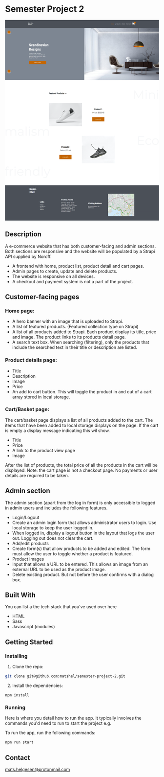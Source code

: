 # Semester Project 2

![image](https://github.com/matshel/semester-project-2/blob/main/images/semester-project-2.PNG)

## Description

A e-commerce website that has both customer-facing and admin sections. Both sections are responsive and the website will be populated by a Strapi API supplied by Noroff.

- A frontend with home, product list, product detail and cart pages.
- Admin pages to create, update and delete products.
- The website is responsive on all devices.
- A checkout and payment system is not a part of the project.

## Customer-facing pages

### Home page:

- A hero banner with an image that is uploaded to Strapi.
- A list of featured products. (Featured collection type on Strapi)
- A list of all products added to Strapi. Each product display its title, price and image. The product links to its products detail page.
- A search text box. When searching (filtering), only the products that include the searched text in their title or description are listed.

### Product details page:

- Title
- Description
- Image
- Price
- An add to cart button. This will toggle the product in and out of a cart array stored in local storage.

### Cart/Basket page:

The cart/basket page displays a list of all products added to the cart. The items that have been added to local storage displays on the page. If the cart is empty a display message indicating this wil show.

- Title
- Price
- A link to the product view page
- Image

After the list of products, the total price of all the products in the cart will be displayed.
Note: the cart page is not a checkout page. No payments or user details are required to be taken.

## Admin section

The admin section (apart from the log in form) is only accessible to logged in admin users and includes the following features.

- Login/Logout
- Create an admin login form that allows administrator users to login. Use local storage to keep the user logged in.
- When logged in, display a logout button in the layout that logs the user out. Logging out does not clear the cart.
- Add/edit products
- Create form(s) that allow products to be added and edited. The form must allow the user to toggle whether a product is featured.
- Product images
- Input that allows a URL to be entered. This allows an image from an external URL to be used as the product image.
- Delete existing product. But not before the user confirms with a dialog box.

## Built With

You can list a the tech stack that you've used over here

- HTML
- Sass
- Javascript (modules)

## Getting Started

### Installing

1. Clone the repo:

```bash
git clone git@github.com:matshel/semester-project-2.git
```

2. Install the dependencies:

```
npm install
```

### Running

Here is where you detail how to run the app. It typically involves the commands you'd need to run to start the project e.g.

To run the app, run the following commands:

```bash
npm run start
```

## Contact

mats.helgesen@protonmail.com

